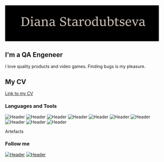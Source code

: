 [![Header](https://github.com/StDiana1/StDiana1/blob/main/assets/Name.png)](https://github.com/StDiana1/StDiana1)

## I'm a QA Engeneer
I love quality products and video games. Finding bugs is my pleasure.

## My CV
[Link to my CV](https://docs.google.com/document/d/1KOhlECo21oRs3moh6xy2kcz671e5PYMJCZRJyGL-QBE/edit?usp=sharing)

### Languages and Tools
![Header](https://img.shields.io/badge/Postman-090909?style=for-the-badge&logo=postman&logoColor=f76935)
![Header](https://img.shields.io/badge/Swagger-090909?style=for-the-badge&logo=swagger&logoColor=7ede2b)
![Header](https://img.shields.io/badge/Github-090909?style=for-the-badge&logo=github&logoColor=8cc4d7)
![Header](https://img.shields.io/badge/MySQL-090909?style=for-the-badge&logo=mysql&logoColor=00618a)
![Header](https://img.shields.io/badge/MongoDB-090909?style=for-the-badge&logo=mongodb&logoColor=4aa73c)
![Header](https://img.shields.io/badge/DevTools-090909?style=for-the-badge&logo=googlechrome&logoColor=2674f2)
![Header](https://img.shields.io/badge/AndroidStudio-090909?style=for-the-badge&logo=androidstudio&logoColor=3ad07d)
![Header](https://img.shields.io/badge/Fiddler-090909?style=for-the-badge&logo=fiddler&logoColor=8cc4d7)
![Header](https://img.shields.io/badge/CharlesProxy-090909?style=for-the-badge&logo=charlesproxy&logoColor=8cc4d7)
![Header](https://img.shields.io/badge/YouTrack-090909?style=for-the-badge&logo=charlesproxy&logoColor=8cc4d7)


Artefacts

### Follow me
[![Header](https://img.shields.io/badge/Telegram-090909?style=for-the-badge&logo=telegram&logoColor=31a5db)](https://t.me/DianaST_00)
[![Header](https://img.shields.io/badge/Habr-090909?style=for-the-badge&logo=habr&logoColor=31a5db)](https://career.habr.com/diana_st)